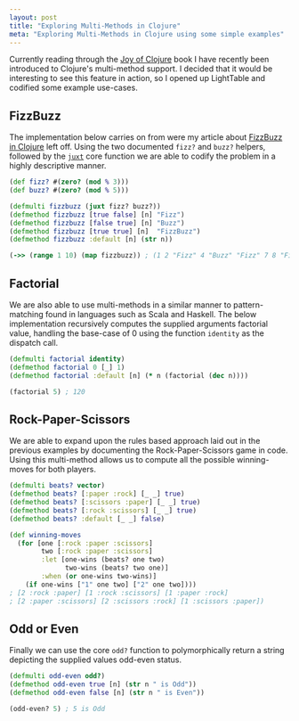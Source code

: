 ```yaml
---
layout: post
title: "Exploring Multi-Methods in Clojure"
meta: "Exploring Multi-Methods in Clojure using some simple examples"
---
```


Currently reading through the [Joy of Clojure](https://www.manning.com/books/the-joy-of-clojure) book I have recently been introduced to Clojure's multi-method support.
I decided that it would be interesting to see this feature in action, so I opened up LightTable and codified some example use-cases.
<!--more-->

## FizzBuzz

The implementation below carries on from were my article about [FizzBuzz in Clojure](/posts/fizzbuzz-in-clojure/) left off.
Using the two documented `fizz?` and `buzz?` helpers, followed by the [`juxt`](https://clojuredocs.org/clojure.core/juxt) core function we are able to codify the problem in a highly descriptive manner.

```clojure
(def fizz? #(zero? (mod % 3)))
(def buzz? #(zero? (mod % 5)))

(defmulti fizzbuzz (juxt fizz? buzz?))
(defmethod fizzbuzz [true false] [n] "Fizz")
(defmethod fizzbuzz [false true] [n] "Buzz")
(defmethod fizzbuzz [true true] [n]  "FizzBuzz")
(defmethod fizzbuzz :default [n] (str n))

(->> (range 1 10) (map fizzbuzz)) ; (1 2 "Fizz" 4 "Buzz" "Fizz" 7 8 "Fizz")
```

## Factorial

We are also able to use multi-methods in a similar manner to pattern-matching found in languages such as Scala and Haskell.
The below implementation recursively computes the supplied arguments factorial value, handling the base-case of 0 using the function `identity` as the dispatch call.

```clojure
(defmulti factorial identity)
(defmethod factorial 0 [_] 1)
(defmethod factorial :default [n] (* n (factorial (dec n))))

(factorial 5) ; 120
```

## Rock-Paper-Scissors

We are able to expand upon the rules based approach laid out in the previous examples by documenting the Rock-Paper-Scissors game in code.
Using this multi-method allows us to compute all the possible winning-moves for both players.

```clojure
(defmulti beats? vector)
(defmethod beats? [:paper :rock] [_ _] true)
(defmethod beats? [:scissors :paper] [_ _] true)
(defmethod beats? [:rock :scissors] [_ _] true)
(defmethod beats? :default [_ _] false)

(def winning-moves
  (for [one [:rock :paper :scissors]
        two [:rock :paper :scissors]
        :let [one-wins (beats? one two)
              two-wins (beats? two one)]
        :when (or one-wins two-wins)]
    (if one-wins ["1" one two] ["2" one two])))
; [2 :rock :paper] [1 :rock :scissors] [1 :paper :rock]
; [2 :paper :scissors] [2 :scissors :rock] [1 :scissors :paper])
```

## Odd or Even

Finally we can use the core `odd?` function to polymorphically return a string depicting the supplied values odd-even status.

```clojure
(defmulti odd-even odd?)
(defmethod odd-even true [n] (str n " is Odd"))
(defmethod odd-even false [n] (str n " is Even"))

(odd-even? 5) ; 5 is Odd
```
